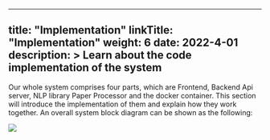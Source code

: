 
---
title: "Implementation"
linkTitle: "Implementation"
weight: 6
date: 2022-4-01
description: >
  Learn about the code implementation of the system
---

Our whole system comprises four parts, which are Frontend, Backend Api server, NLP library Paper Processor and the docker container.
This section will introduce the implementation of them and explain how they work together.
An overall system block diagram can be shown as the following:

![](/2021/group6/images/KONLA_Architecture.png)


